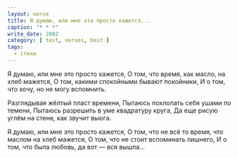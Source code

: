 ```yaml
---
layout: verse
title: Я думаю, или мне это просто кажется...
caption: "* * *"
write_date: 2002
category: [ text, verses, best ]
tags:
  - стихи
---
```

Я думаю, или мне это просто кажется,
О том, что время, как масло, на хлеб мажется,
О том, какими спокойными бывают покойники,
И о том, что хочу, но не могу вспомнить.

Разглядывая жёлтый пласт времени,
Пытаюсь похлопать себя ушами по темени,
Пытаюсь разрешить в уме квадратуру круга,
Да еще рисую углём на стене, как звучит вьюга.

Я думаю, или мне это просто кажется,
О том, что не всё то время, что маслом на хлеб мажется,
О том, что не стоит вспоминать лишнего,
И о том, что была любовь, да вот — вся вышла...
